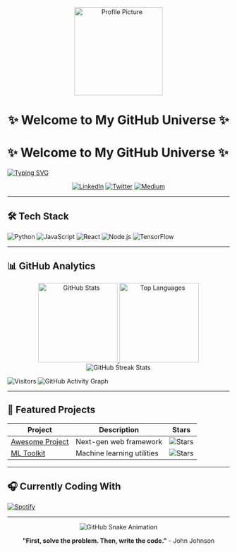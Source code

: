 <div align="center">
  <img src="https://raw.githubusercontent.com/134567-mile/134567-mile/master/profile.png" alt="Profile Picture" width="200" height="200">
  <h1>✨ Welcome to My GitHub Universe ✨</h1>
</div>

# ✨ Welcome to My GitHub Universe ✨

[![Typing SVG](https://readme-typing-svg.demolab.com?font=Fira+Code&size=26&duration=4000&pause=1000&color=58A6FF&vCenter=true&width=500&lines=Full+Stack+Developer;Open+Source+Enthusiast;AI%2FML+Explorer;Problem+Solver)](https://git.io/typing-svg)

<div align="center">
  <a href="https://linkedin.com/in/yourprofile"><img src="https://img.shields.io/badge/LinkedIn-0077B5?style=for-the-badge&logo=linkedin&logoColor=white" alt="LinkedIn"></a>
  <a href="https://twitter.com/yourhandle"><img src="https://img.shields.io/badge/Twitter-1DA1F2?style=for-the-badge&logo=twitter&logoColor=white" alt="Twitter"></a>
  <a href="https://medium.com/@yourname"><img src="https://img.shields.io/badge/Medium-12100E?style=for-the-badge&logo=medium&logoColor=white" alt="Medium"></a>
</div>

---

## 🛠️ Tech Stack

![Python](https://img.shields.io/badge/-Python3776AB?style=for-the-badge&logo=python&logoColor=white)
![JavaScript](https://img.shields.io/badge/JavaScript-F7DF1E?style=for-the-badge&logo=javascript&logoColor=black)
![React](https://img.shields.io/badge/React-61DAFB?style=for-the-badge&logo=react&logoColor=black)
![Node.js](https://img.shields.io/badge/Node.js-339933?style=for-the-badge&logo=nodedotjs&logoColor=white)
![TensorFlow](https://img.shields.io/badge/TensorFlow-FF6F00?style=for-the-badge&logo=tensorflow&logoColor=white)

---

## 📊 GitHub Analytics

<div align="center">
  <a href="https://github.com/134567-mile">
    <img height="180em" src="https://github-readme-stats.vercel.app/api?username=134567-mile&show_icons=true&theme=radical&include_all_commits=true&count_private=true" alt="GitHub Stats">
    <img height="180em" src="https://github-readme-stats.vercel.app/api/top-langs/?username=134567-mile&layout=compact&langs_count=8&theme=radical" alt="Top Languages">
  </a>
</div>

<div align="center">
  <img src="https://github-readme-streak-stats.herokuapp.com/?user=134567-mile&theme=radical" alt="GitHub Streak Stats" />
</div>

![Visitors](https://visitor-badge.glitch.me/badge?page_id=134567-mile.134567-mile&left_color=blue&right_color=green)
![GitHub Activity Graph](https://github-readme-activity-graph.vercel.app/graph?username=134567-mile&theme=react-dark)

---

## 🌟 Featured Projects

| Project | Description | Stars |
|---------|-------------|-------|
| [Awesome Project](https://github.com/134567-mile/awesome-project) | Next-gen web framework | ![Stars](https://img.shields.io/github/stars/134567-mile/awesome-project?style=flat-square) |
| [ML Toolkit](https://github.com/134567-mile/ml-toolkit) | Machine learning utilities | ![Stars](https://img.shields.io/github/stars/134567-mile/ml-toolkit?style=flat-square) |

---

## 🎧 Currently Coding With

[![Spotify](https://novatorem.vercel.app/api/spotify)](https://open.spotify.com/user/yourprofile)

---

<div align="center">
  <img src="https://github.com/134567-mile/134567-mile/blob/output/github-contribution-grid-snake.svg" alt="GitHub Snake Animation" />
  <p><strong>"First, solve the problem. Then, write the code."</strong> - John Johnson</p>
</div>






